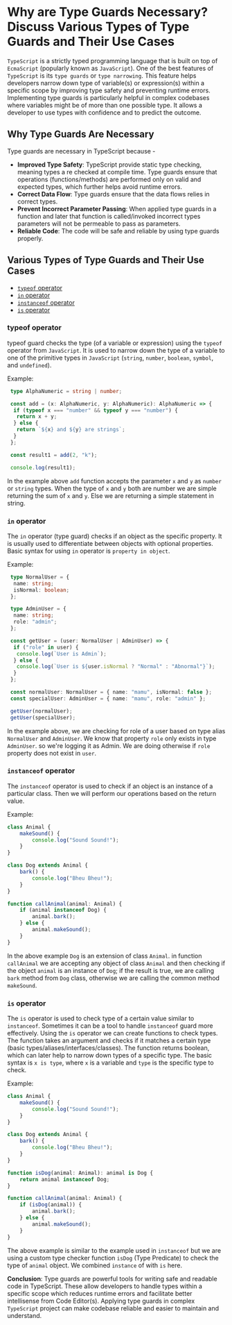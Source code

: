 # Why are Type Guards Necessary? Discuss Various Types of Type Guards and Their Use Cases

`TypeScript` is a strictly typed programming language that is built on top of `EcmaScript` (popularly known as `JavaScript`). One of the best features of `TypeScript` is its `type guards` or `type narrowing`. This feature helps developers narrow down type of variable(s) or expression(s) within a specific scope by improving type safety and preventing runtime errors. Implementing type guards is particularly helpful in complex codebases where variables might be of more than one possible type. It allows a developer to use types with confidence and to predict the outcome.

## Why Type Guards Are Necessary

Type guards are necessary in TypeScript because -

- **Improved Type Safety**: TypeScript provide static type checking, meaning types a re checked at compile time. Type guards ensure that operations (functions/methods) are performed only on valid and expected types, which further helps avoid runtime errors.
- **Correct Data Flow**: Type guards ensure that the data flows relies in correct types.
- **Prevent Incorrect Parameter Passing**: When applied type guards in a function and later that function is called/invoked incorrect types parameters will not be permeable to pass as parameters.
- **Reliable Code**: The code will be safe and reliable by using type guards properly.

## Various Types of Type Guards and Their Use Cases

- [`typeof` operator](#typeof-operator)
- [`in` operator](#in-operator)
- [`instanceof` operator](#instanceof-operator)
- [`is` operator](#is-operator)

### typeof operator

typeof guard checks the type (of a variable or expression) using the `typeof` operator from `JavaScript`. It is used to narrow down the type of a variable to one of the primitive types in `JavaScript` (`string`, `number`, `boolean`, `symbol`, and `undefined`).

Example:

```ts
 type AlphaNumeric = string | number;

 const add = (x: AlphaNumeric, y: AlphaNumeric): AlphaNumeric => {
  if (typeof x === "number" && typeof y === "number") {
   return x + y;
  } else {
   return `${x} and ${y} are strings`;
  }
 };

 const result1 = add(2, "k");

 console.log(result1);
```

In the example above `add` function accepts the parameter `x` and `y` as `number` or `string` types. When the type of `x` and `y` both are number we are simple returning the sum of `x` and `y`. Else we are returning a simple statement in string.

### `in` operator

The `in` operator (type guard) checks if an object as the specific property. It is usually used to differentiate between objects with optional properties. Basic syntax for using `in` operator is `property in object`.

Example:

```ts
 type NormalUser = {
  name: string;
  isNormal: boolean;
 };

 type AdminUser = {
  name: string;
  role: "admin";
 };

 const getUser = (user: NormalUser | AdminUser) => {
  if ("role" in user) {
   console.log(`User is Admin`);
  } else {
   console.log(`User is ${user.isNormal ? "Normal" : "Abnormal"}`);
  }
 };

 const normalUser: NormalUser = { name: "mamu", isNormal: false };
 const specialUser: AdminUser = { name: "mamu", role: "admin" };

 getUser(normalUser);
 getUser(specialUser);
```

In the example above, we are checking for role of a user based on type alias `NormalUser` and `AdminUser`. We know that property `role` only exists in type `AdminUser`. so we're logging it as Admin. We are doing otherwise if `role` property does not exist in `user`.

### `instanceof` operator

The `instanceof` operator is used to check if an object is an instance of a particular class. Then we will perform our operations based on the return value.

Example:

```ts
class Animal {
    makeSound() { 
        console.log("Sound Sound!");
    }
}

class Dog extends Animal {
    bark() {
        console.log("Bheu Bheu!"); 
    }
}

function callAnimal(animal: Animal) {
    if (animal instanceof Dog) {
        animal.bark();
    } else {
        animal.makeSound();
    }
}

```

In the above example `Dog` is an extension of class `Animal`. in function `callAnimal` we are accepting any object of class `Animal` and then checking if the object `animal` is an instance of `Dog`; if the result is true, we are calling `bark` method from `Dog` class, otherwise we are calling the common method `makeSound`.

### `is` operator

The `is` operator is used to check type of a certain value similar to `instanceof`. Sometimes it can be a tool to handle `instanceof` guard more effectively. Using the `is` operator we can create functions to check types. The function takes an argument and checks if it matches a certain type (basic types/aliases/interfaces/classes). The function returns boolean, which can later help to narrow down types of a specific type. The basic syntax is `x is type`, where `x` is a variable and `type` is the specific type to check.

Example:

```ts
class Animal {
    makeSound() { 
        console.log("Sound Sound!");
    }
}

class Dog extends Animal {
    bark() {
        console.log("Bheu Bheu!"); 
    }
}

function isDog(animal: Animal): animal is Dog {
    return animal instanceof Dog;
}

function callAnimal(animal: Animal) {
    if (isDog(animal)) {
        animal.bark();
    } else {
        animal.makeSound();
    }
}
```

The above example is similar to the example used in `instanceof` but we are using a custom type checker function `isDog` (Type Predicate) to check the type of `animal` object. We combined `instance` of with `is` here.

**Conclusion**: Type guards are powerful tools for writing safe and readable code in TypeScript. These allow developers to handle types within a specific scope which reduces runtime errors and facilitate better intellisense from Code Editor(s). Applying type guards in complex `TypeScript` project can make codebase reliable and easier to maintain and understand.
